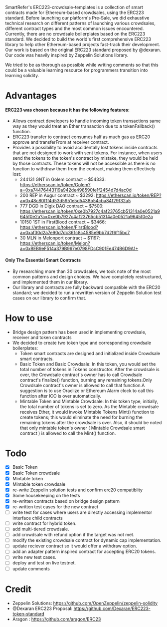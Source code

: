 SmartRefer's ERC223-crowdsale-templates is a collection of smart contracts made for Ethereum-based crowdsales, using the ERC223 standard.
Before launching our platform's Pre-Sale, we did exhaustive technical research on different patterns of launching various crowdsales, different contract types and the most common issues encountered. Currently, there are no crowdsale boilerplates based on the ERC223 standard. We decided to build the world's first comprehensive ERC223 library to help other Ethereum-based projects fast-track their development. Our work is based on the original ERC223 standard proposed by @dexaran. Our code was heavily inspired by Zeppelin Solutions library.

We tried to be as thorough as possible while writing comments so that this could be a valuable learning resource for programmers transition into learning solidity.
# Advantages
#### ERC223 was chosen because it has the following features:
* Allows contract developers to handle incoming token transactions same way as they would treat an Ether transaction due to a tokenFallback() function.
* ERC223 transfer to contract consumes half as much gas as ERC20 approve and transferFrom at receiver contract.
* Provides a possibility to avoid accidentally lost tokens inside contracts that are not designed to work with sent tokens.
For instance, when users send the tokens to the token's contract by mistake, they would be held by those contracts. These tokens will not be accessible as there is no function to withdraw them from the contract, making them effectively lost:
  * 244131 GNT in Golem contract ~ $54333: https://etherscan.io/token/Golem?a=0xa74476443119a942de498590fe1f2454d7d4ac0d
  * 200 REP in Augur contract ~ $3292: https://etherscan.io/token/REP?a=0x48c80f1f4d53d5951e5d5438b54cba84f29f32a5
  * 777 DGD in Digix DAO contract ~ $7500: https://etherscan.io/token/0xe0b7927c4af23765cb51314a0e0521a9645f0e2a?a=0xe0b7927c4af23765cb51314a0e0521a9645f0e2a
  * 10150 1ST in FirstBlood contract ~ $3466: https://etherscan.io/token/FirstBlood?a=0xaf30d2a7e90d7dc361c8c4585e9bb7d2f6f15bc7
  * 30 MLN in Melonport contract ~ $1197: https://etherscan.io/token/Melon?a=0xBEB9eF514a379B997e0798FDcC901Ee474B6D9A1+
  
  
#### Only The Essential Smart Contracts 
* By researching more than 30 crowdsales, we took note of the most common patterns and design choices. We have completely restructured, and implemented them in our library. 
* Our library and contracts are fully backward compatible with the ERC20 standard; we decided to run a rewritten version of Zeppelin Solution test cases on our library to confirm that. 
# How to use
* Bridge design pattern has been used in implementing crowdsale, receiver and token contracts
* We decided to create two token type and corresponding crowdsale boilerplates:
  * Token smart contracts are designed and initialized inside Crowdsale smart contracts.
  * Basic Token and Basic Crowdsale: In this token, you would set the total number of tokens in Tokens constructor. After the crowdsale is over, the Crowdsale contract's owner has to call Crowdsale contract's finalize() function, burning any remaining tokens.Only Crowdsale contract's owner is allowed to call that function.A suggestion is to use Oraclize or Ethereum Alarm clock to call this function after ICO is over automatically.
  * Mintable Token and Mintable Crowdsale: In this token type, initially, the total number of tokens is set to zero. As the Mintable crowdsale receives Ether, it would invoke Mintable Tokens Mint() function to create tokens; this would eliminate the need for burning the remaining tokens after the crowdsale is over. Also, it should be noted that only mintable token's owner ( Mintable Crowdsale smart contract ) is allowed to call the Mint() function.
# Todo
- [x] Basic Token
- [x] Basic Token crowdsale
- [x] Mintable token
- [x] Mintable token crowdsale
- [x] re-write Zeppelin solution tests and confirm erc20 compatiblity
- [x] Some housekeeping on the tests
- [x] re-written contracts based on bridge design pattern
- [x] re-written test cases for the new contract
- [ ] write test for cases where users are directly accessing implementor interface child contracts
- [ ] write contract for hybrid token.
- [ ] add multi-tiered crowdsale.
- [ ] add crowdsale with refund option if the target was not met.
- [ ] modify the existing crowdsale contract for dynamic cap implementation.
- [ ] update reciever contract so it would offer a withdraw option.
- [ ] add an adapter pattern inspired contract for accepting ERC20 tokens.
- [ ] write new test cases.
- [ ] deploy and test on live testnet.
- [ ] update comments
# Credit
* Zeppelin Solutions: https://github.com/OpenZeppelin/zeppelin-solidity
* @Dexaran ERC223 Proposal: https://github.com/Dexaran/ERC223-token-standard
* Aragon : https://github.com/aragon/ERC23
